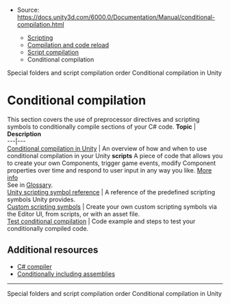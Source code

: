 * Source: https://docs.unity3d.com/6000.0/Documentation/Manual/conditional-compilation.html

  * [Scripting](https://docs.unity3d.com/6000.0/Documentation/Manual/scripting.html)
  * [Compilation and code reload ](https://docs.unity3d.com/6000.0/Documentation/Manual/compilation-and-code-reload.html)
  * [Script compilation](https://docs.unity3d.com/6000.0/Documentation/Manual/script-compilation.html)
  * Conditional compilation


[](https://docs.unity3d.com/6000.0/Documentation/Manual/script-compile-order-folders.html)
Special folders and script compilation order
[](https://docs.unity3d.com/6000.0/Documentation/Manual/platform-dependent-compilation.html)
Conditional compilation in Unity
# Conditional compilation
This section covers the use of preprocessor directives and scripting symbols to conditionally compile sections of your C# code.
**Topic** | **Description**  
---|---  
[Conditional compilation in Unity](https://docs.unity3d.com/6000.0/Documentation/Manual/platform-dependent-compilation.html) | An overview of how and when to use conditional compilation in your Unity **scripts** A piece of code that allows you to create your own Components, trigger game events, modify Component properties over time and respond to user input in any way you like. [More info](https://docs.unity3d.com/6000.0/Documentation/Manual/creating-scripts.html)  
See in [Glossary](https://docs.unity3d.com/6000.0/Documentation/Manual/Glossary.html#Scripts).  
[Unity scripting symbol reference](https://docs.unity3d.com/6000.0/Documentation/Manual/scripting-symbol-reference.html) | A reference of the predefined scripting symbols Unity provides.  
[Custom scripting symbols](https://docs.unity3d.com/6000.0/Documentation/Manual/custom-scripting-symbols.html) | Create your own custom scripting symbols via the Editor UI, from scripts, or with an asset file.  
[Test conditional compilation](https://docs.unity3d.com/6000.0/Documentation/Manual/test-conditional-compilation.html) | Code example and steps to test your conditionally compiled code.  
## Additional resources
  * [C# compiler](https://docs.unity3d.com/6000.0/Documentation/Manual/csharp-compiler.html)
  * [Conditionally including assemblies](https://docs.unity3d.com/6000.0/Documentation/Manual/assembly-definition-includes.html)


* * *
[](https://docs.unity3d.com/6000.0/Documentation/Manual/script-compile-order-folders.html)
Special folders and script compilation order
[](https://docs.unity3d.com/6000.0/Documentation/Manual/platform-dependent-compilation.html)
Conditional compilation in Unity

